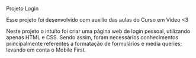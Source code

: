 Projeto Login

Esse projeto foi desenvolvido com auxilio das aulas do Curso em Vídeo <3

Neste projeto o intuíto foi criar uma página web de login pessoal, utilizando apenas HTML e CSS.
Sendo assim, foram necessários conhecimentos principalmente referentes a formatação de formulários
e media queries; levando em conta o Mobile First. 
